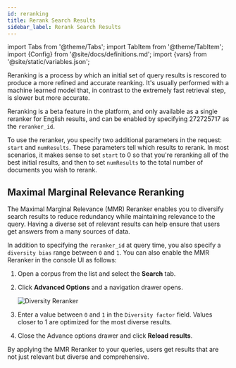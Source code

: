 ```yaml
---
id: reranking
title: Rerank Search Results
sidebar_label: Rerank Search Results
---
```


import Tabs from '@theme/Tabs';
import TabItem from '@theme/TabItem';
import {Config} from '@site/docs/definitions.md';
import {vars} from '@site/static/variables.json';

Reranking is a process by which an initial set of query results is rescored 
to produce a more refined and accurate reanking. It's usually performed with a
machine learned model that, in contrast to the extremely fast retrieval step,
is slower but more accurate.

Reranking is a beta feature in the platform, and only available as a single
reranker for English results, and can be enabled by specifying 272725717 as
the `reranker_id`.

To use the reranker, you specify two additional parameters in
the request: `start` and `numResults`. These parameters tell <Config v="names.product"/>
which results to rerank. In most scenarios, it makes sense to set `start` to
0 so that you're reranking all of the best initial results, and then to set
`numResults` to the total number of documents you wish to rerank.

## Maximal Marginal Relevance Reranking

The Maximal Marginal Relevance (MMR) Reranker enables you to diversify search 
results to reduce redundancy while maintaining relevance to the query. Having 
a diverse set of relevant results can help ensure that users get answers from 
a many sources of data.

In addition to specifying the `reranker_id` at query time, you also 
specify a `diversity bias` range between `0` and `1`. You can also enable the 
MMR Reranker in the console UI as follows:

1. Open a corpus from the list and select the **Search** tab.
2. Click **Advanced Options** and a navigation drawer opens.

   ![Diversity Reranker](/img/diversity_reranker.png)
3. Enter a value between `0` and `1` in the `Diversity factor` field. Values 
   closer to 1 are optimized for the most diverse results.
4. Close the Advance options drawer and click **Reload results**.

By applying the MMR Reranker to your queries, users get results that 
are not just relevant but diverse and comprehensive.